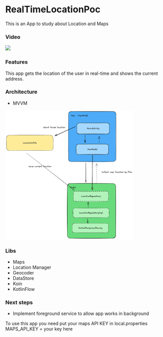 # RealTimeLocationPoc
This is an App to study about Location and Maps

### Video
<img src="video/video.webp" width=200>

### Features
This app gets the location of the user in real-time and shows the current address.

### Architecture
- MVVM
<img src="video/arch.png" width="400" alt="Architecture Diagram"/>

### Libs
- Maps
- Location Manager
- Geocoder
- DataStore
- Koin
- KotlinFlow

### Next steps
  -  Implement foreground service to allow app works in background

To use this app you need put your maps API KEY in local.properties
MAPS_API_KEY = your key here
